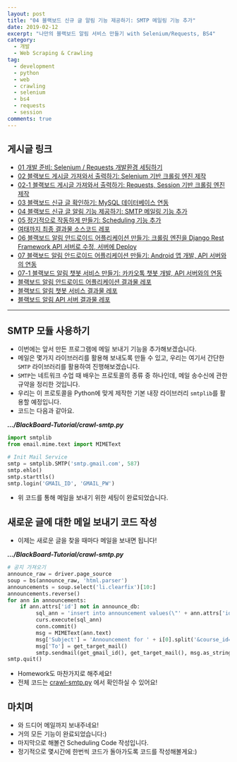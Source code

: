 ```yaml
---
layout: post
title: "04 블랙보드 신규 글 알림 기능 제공하기: SMTP 메일링 기능 추가"
date: 2019-02-12
excerpt: "나만의 블랙보드 알림 서비스 만들기 with Selenium/Requests, BS4"
category:
  - 개발
  - Web Scraping & Crawling
tag:
  - development
  - python
  - web
  - crawling
  - selenium
  - bs4
  - requests
  - session
comments: true
---
```


## 게시글 링크

- [01 개발 준비: Selenium / Requests 개발환경 세팅하기](https://TaeBbong.github.io/blackboard01-post)
- [02 블랙보드 게시글 가져와서 출력하기: Selenium 기반 크롤링 엔진 제작](https://TaeBbong.github.io/blackboard02-post)
- [02-1 블랙보드 게시글 가져와서 출력하기: Requests, Session 기반 크롤링 엔진 제작](https://TaeBbong.github.io/blackboard02_1-post)
- [03 블랙보드 신규 글 확인하기: MySQL 데이터베이스 연동](https://TaeBbong.github.io/blackboard03-post)
- [04 블랙보드 신규 글 알림 기능 제공하기: SMTP 메일링 기능 추가](https://TaeBbong.github.io/blackboard04-post)
- [05 정기적으로 작동하게 만들기: Scheduling 기능 추가](https://TaeBbong.github.io/blackboard05-post)
- [여태까지 최종 결과물 소스코드 레포](https://github.com/TaeBbong/BlackBoard-Tutorial)
- [06 블랙보드 알림 안드로이드 어플리케이션 만들기: 크롤링 엔진을 Django Rest Framework API 서버로 수정, 서버에 Deploy](https://TaeBbong.github.io/blackboard06-post)
- [07 블랙보드 알림 안드로이드 어플리케이션 만들기: Android 앱 개발, API 서버와의 연동](https://TaeBbong.github.io/blackboard07-post)
- [07-1 블랙보드 알림 챗봇 서비스 만들기: 카카오톡 챗봇 개발, API 서버와의 연동](https://TaeBbong.github.io/blackboard07_1-post)
- [블랙보드 알림 안드로이드 어플리케이션 결과물 레포](https://TaeBbong.github.io/blackboardapp-post)
- [블랙보드 알림 챗봇 서비스 결과물 레포](https://TaeBbong.github.io/blackboardchat-post)
- [블랙보드 알림 API 서버 결과물 레포](https://TaeBbong.github.io/blackboardapi-post)

---

## SMTP 모듈 사용하기

- 이번에는 앞서 만든 프로그램에 메일 보내기 기능을 추가해보겠습니다.
- 메일은 몇가지 라이브러리를 활용해 보내도록 만들 수 있고, 우리는 여기서 간단한 `SMTP` 라이브러리를 활용하여 진행해보겠습니다.
- `SMTP`는 네트워크 수업 때 배우는 프로토콜의 종류 중 하나인데, 메일 송수신에 관한 규약을 정리한 것입니다.
- 우리는 이 프로토콜을 Python에 맞게 제작한 기본 내장 라이브러리 `smtplib`를 활용할 예정입니다.
- 코드는 다음과 같아요.

**_.../BlackBoard-Tutorial/crawl-smtp.py_**

```python
import smtplib
from email.mime.text import MIMEText

# Init Mail Service
smtp = smtplib.SMTP('smtp.gmail.com', 587)
smtp.ehlo()
smtp.starttls()
smtp.login('GMAIL_ID', 'GMAIL_PW')
```

- 위 코드를 통해 메일을 보내기 위한 세팅이 완료되었습니다.

## 새로운 글에 대한 메일 보내기 코드 작성

- 이제는 새로운 글을 찾을 때마다 메일을 보내면 됩니다!

**_.../BlackBoard-Tutorial/crawl-smtp.py_**

```python
# 공지 가져오기
announce_raw = driver.page_source
soup = bs(announce_raw, 'html.parser')
announcements = soup.select('li.clearfix')[10:]
announcements.reverse()
for ann in announcements:
    if ann.attrs['id'] not in announce_db:
         sql_ann = 'insert into announcement values(\"' + ann.attrs['id'] + '\")'
         curs.execute(sql_ann)
         conn.commit()
         msg = MIMEText(ann.text)
         msg['Subject'] = 'Announcement for ' + i[0].split('&course_id=')[1]
         msg['To'] = get_target_mail()
         smtp.sendmail(get_gmail_id(), get_target_mail(), msg.as_string())
smtp.quit()
```

- Homework도 마찬가지로 해주세요!
- 전체 코드는 [crawl-smtp.py](https://github.com/TaeBbong/BlackBoard-Tutorial) 에서 확인하실 수 있어요!

## 마치며

- 와 드디어 메일까지 보내주네요!
- 거의 모든 기능이 완료되었습니다:)
- 마지막으로 해볼건 Scheduling Code 작성입니다.
- 정기적으로 몇시간에 한번씩 코드가 돌아가도록 코드를 작성해볼게요:)
